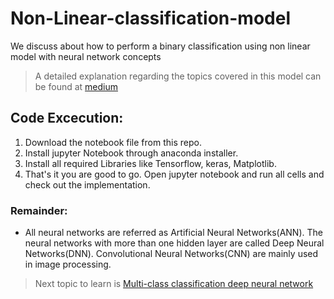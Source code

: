 # Non-Linear-classification-model

We discuss about how to perform a binary classification using non linear model with neural network concepts

> A detailed explanation regarding the topics covered in this model can be found at [medium](https://naveen-varma.medium.com/non-linear-classification-model-using-deep-neural-networks-p-2-9d602c99bcf5)

## Code Excecution:
1. Download the notebook file from this repo.
2. Install jupyter Notebook through anaconda installer.
3. Install all required Libraries like Tensorflow, keras, Matplotlib.
4. That's it you are good to go. Open jupyter notebook and run all cells and check out the implementation.

### Remainder:
- All neural networks are referred as Artificial Neural Networks(ANN). The neural networks with more than one hidden layer are called Deep Neural Networks(DNN). Convolutional Neural Networks(CNN) are mainly used in image processing.

> Next topic to learn is [Multi-class classification deep neural network](https://github.com/Vv-Naveen-varma/Multi-class-classification-deep-neural-networks.git)
